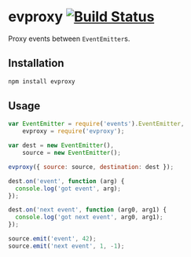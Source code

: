 # evproxy [![Build Status](https://secure.travis-ci.org/mmalecki/evproxy.png)](http://travis-ci.org/mmalecki/evproxy)
Proxy events between `EventEmitter`s.

## Installation
```sh
npm install evproxy
```

## Usage
```js
var EventEmitter = require('events').EventEmitter,
    evproxy = require('evproxy');

var dest = new EventEmitter(),
    source = new EventEmitter();

evproxy({ source: source, destination: dest });

dest.on('event', function (arg) {
  console.log('got event', arg);
});

dest.on('next event', function (arg0, arg1) {
  console.log('got next event', arg0, arg1);
});

source.emit('event', 42);
source.emit('next event', 1, -1);
```
